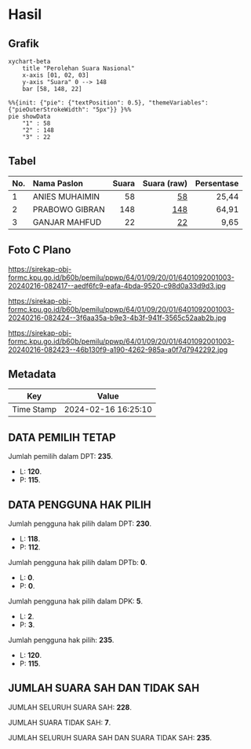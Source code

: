# Hasil

## Grafik

```mermaid
xychart-beta
    title "Perolehan Suara Nasional"
    x-axis [01, 02, 03]
    y-axis "Suara" 0 --> 148
    bar [58, 148, 22]
```

```mermaid
%%{init: {"pie": {"textPosition": 0.5}, "themeVariables": {"pieOuterStrokeWidth": "5px"}} }%%
pie showData
    "1" : 58
    "2" : 148
    "3" : 22
```

## Tabel

| No. | Nama Paslon    | Suara | Suara (raw) | Persentase |
|:--- |:-------------- | -----:| -----------:| ----------:|
| 1   | ANIES MUHAIMIN | 58    | [58][p-1]   | 25,44      |
| 2   | PRABOWO GIBRAN | 148   | [148][p-2]  | 64,91      |
| 3   | GANJAR MAHFUD  | 22    | [22][p-3]   | 9,65       |


[p-1]: https://github.com/gigit-pemilu/pemilu-2024/blob/main/pilpres/hitung-suara/sub/64-kalimantan-timur/sub/01-paser/sub/09-batu-engau/sub/2001-kerang/sub/003-tps/sub/paslon-1.txt
[p-2]: https://github.com/gigit-pemilu/pemilu-2024/blob/main/pilpres/hitung-suara/sub/64-kalimantan-timur/sub/01-paser/sub/09-batu-engau/sub/2001-kerang/sub/003-tps/sub/paslon-2.txt
[p-3]: https://github.com/gigit-pemilu/pemilu-2024/blob/main/pilpres/hitung-suara/sub/64-kalimantan-timur/sub/01-paser/sub/09-batu-engau/sub/2001-kerang/sub/003-tps/sub/paslon-3.txt

## Foto C Plano

https://sirekap-obj-formc.kpu.go.id/b60b/pemilu/ppwp/64/01/09/20/01/6401092001003-20240216-082417--aedf6fc9-eafa-4bda-9520-c98d0a33d9d3.jpg

https://sirekap-obj-formc.kpu.go.id/b60b/pemilu/ppwp/64/01/09/20/01/6401092001003-20240216-082424--3f6aa35a-b9e3-4b3f-941f-3565c52aab2b.jpg

https://sirekap-obj-formc.kpu.go.id/b60b/pemilu/ppwp/64/01/09/20/01/6401092001003-20240216-082423--46b130f9-a190-4262-985a-a0f7d7942292.jpg


## Metadata

| Key        | Value               |
| ---------- | ------------------- |
| Time Stamp | 2024-02-16 16:25:10 |


## DATA PEMILIH TETAP

Jumlah pemilih dalam DPT: **235**.
 * L: **120**.
 * P: **115**.

## DATA PENGGUNA HAK PILIH

Jumlah pengguna hak pilih dalam DPT: **230**.
 * L: **118**.
 * P: **112**.

Jumlah pengguna hak pilih dalam DPTb: **0**.
 * L: **0**.
 * P: **0**.

Jumlah pengguna hak pilih dalam DPK: **5**.
 * L: **2**.
 * P: **3**.

Jumlah pengguna hak pilih: **235**.
 * L: **120**.
 * P: **115**.

## JUMLAH SUARA SAH DAN TIDAK SAH

JUMLAH SELURUH SUARA SAH: **228**.

JUMLAH SUARA TIDAK SAH: **7**.

JUMLAH SELURUH SUARA SAH DAN SUARA TIDAK SAH: **235**.


